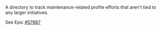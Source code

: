 A directory to track maintenance-related profile efforts that aren't tied to any larger initiatives.

See Epic [#57887](https://github.com/department-of-veterans-affairs/va.gov-team/issues/57887)

